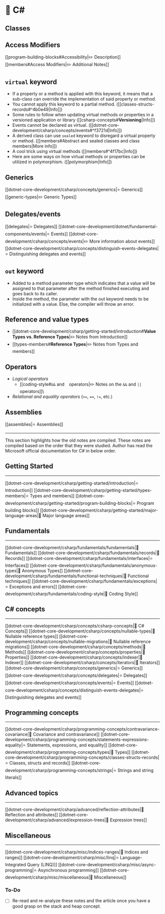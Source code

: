 # 🚪 C# 

## Classes

## Access Modifiers

[[program-building-blocks#Accessibility|✏️ Description]]
[[members#Access Modifiers|✏️ Additional Notes]]

## `virtual` keyword

- If a property or a method is applied with this keyword, it means that a sub-class can override the implementation of said property or method.
- You cannot apply this keyword to a partial method. ([[classes-structs-records#^4b0e49|Info]])
- Some rules to follow when updating virtual methods or properties in a versioned application or library ([[csharp-concepts#**Versioning**|Info]])
- Events cannot be declared as virtual. ([[dotnet-core-development/csharp/concepts/events#^f3721d|Info]])
- A derived class can use `sealed` keyword to disregard a virtual property or method. ([[members#Abstract and sealed classes and class members|More info]])
- A cool trick using virtual methods ([[members#^4f17bc|Info]])
- Here are some ways on how virtual methods or properties can be utilized in polymorphism. ([[polymorphism|Info]])

## Generics

[[dotnet-core-development/csharp/concepts/generics|⭐ Generics]]
[[generic-types|✏️ Generic Types]]

## Delegates/events

[[delegates|⭐ Delegates]]
[[dotnet-core-development/dotnet/fundamental-components/events|⭐ Events]]
	[[dotnet-core-development/csharp/concepts/events|✏️ More information about events]]
[[dotnet-core-development/csharp/concepts/distinguish-events-delegates|⭐ Distinguishing delegates and events]]

## `out` keyword

- Added to a method parameter type which indicates that a value will be assigned to that parameter after the method finished executing and goes back to its caller.
- Inside the method, the parameter with the out keyword needs to be initialized with a value. Else, the compiler will throw an error.

## Reference and value types

- [[dotnet-core-development/csharp/getting-started/introduction#**Value Types vs. Reference Types**|✏️ Notes from Introduction]]
- [[types-members#**Reference Types**|✏️ Notes from Types and members]]

## Operators

- *Logical operators*
	- [[coding-style#`&&` and ` ` operators|✏️ Notes on the `&&` and `||` operators]]\
- *Relational and equality operators* (`>=`, `==`, `!=`, etc.)

## Assemblies

[[assemblies|⭐ Assemblies]]


---


This section highlights how the old notes are compiled. These notes are compiled based on the order that they were studied. Author has read the Microsoft official documentation for C# in below order.

## Getting Started
---

[[dotnet-core-development/csharp/getting-started/introduction|⭐ Introduction]]
[[dotnet-core-development/csharp/getting-started/types-members|⭐ Types and members]]
[[dotnet-core-development/csharp/getting-started/program-building-blocks|⭐ Program building blocks]]
[[dotnet-core-development/csharp/getting-started/major-language-areas|🏓 Major language areas]]

## Fundamentals
---

[[dotnet-core-development/csharp/fundamentals/fundamentals|🏓 Fundamentals]]
[[dotnet-core-development/csharp/fundamentals/records|🏓 Records]]
[[dotnet-core-development/csharp/fundamentals/interfaces|⭐ Interfaces]]
[[dotnet-core-development/csharp/fundamentals/anonymous-types|🏓 Anonymous Types]]
[[dotnet-core-development/csharp/fundamentals/functional-techniques|🏓 Functional techniques]]
[[dotnet-core-development/csharp/fundamentals/exceptions|⭐ Exceptions and errors]]
[[dotnet-core-development/csharp/fundamentals/coding-style|🏓 Coding Style]]

## C# concepts
---

[[dotnet-core-development/csharp/concepts/csharp-concepts|🏓 C# Concepts]]
[[dotnet-core-development/csharp/concepts/nullable-types|🏓 Nullable reference types]]
[[dotnet-core-development/csharp/concepts/nullable-migrations|🏓 Nullable reference migrations]]
[[dotnet-core-development/csharp/concepts/methods|🏓 Methods]]
[[dotnet-core-development/csharp/concepts/properties|🏓 Properties]]
[[dotnet-core-development/csharp/concepts/indexer|🏓 Indexer]]
[[dotnet-core-development/csharp/concepts/iterators|🏓 Iterators]]
[[dotnet-core-development/csharp/concepts/generics|⭐ Generics]]
[[dotnet-core-development/csharp/concepts/delegates|⭐ Delegates]]
[[dotnet-core-development/csharp/concepts/events|⭐ Events]]
[[dotnet-core-development/csharp/concepts/distinguish-events-delegates|⭐ Distinguishing delegates and events]]

## Programming concepts
---

[[dotnet-core-development/csharp/programming-concepts/contravariance-covariance|🏓 Covariance and contravariance]]
[[dotnet-core-development/csharp/programming-concepts/statements-expressions-equality|⭐ Statements, expressions, and equality]]
[[dotnet-core-development/csharp/programming-concepts/types|🏓 Types]]
[[dotnet-core-development/csharp/programming-concepts/classes-structs-records|⭐ Classes, structs and records]]
[[dotnet-core-development/csharp/programming-concepts/strings|⭐ Strings and string literals]]

## Advanced topics
---

[[dotnet-core-development/csharp/advanced/reflection-attributes|🏓 Reflection and attributes]]
[[dotnet-core-development/csharp/advanced/expression-trees|🏓 Expression trees]]

## Miscellaneous
---

[[dotnet-core-development/csharp/misc/indices-ranges|🏓 Indices and ranges]]
[[dotnet-core-development/csharp/misc/linq|⭐ Language-Integrated Query (LINQ)]]
[[dotnet-core-development/csharp/misc/async-programming|⭐ Asynchronous programming]]
[[dotnet-core-development/csharp/misc/miscellaneous|🏓 Miscellaneous]]


### To-Do

- [ ] Re-read and re-analyze these notes and the article once you have a good grasp on the stack and heap concept.